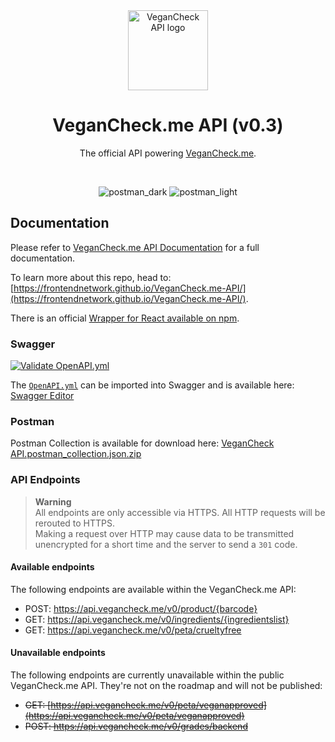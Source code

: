 <div align="center">
<img src="https://user-images.githubusercontent.com/4144601/221289921-b5437f01-7b5c-415a-afd5-d49b926a9217.svg" alt="VeganCheck API logo" width="128">

# VeganCheck.me API (v0.3)

The official API powering [VeganCheck.me](https://github.com/frontendnetwork/vegancheck.me).

<br />

![postman_dark](https://user-images.githubusercontent.com/4144601/232414583-466b133f-ef98-457b-a478-88f53e2e91cd.png#gh-dark-mode-only)
![postman_light](https://user-images.githubusercontent.com/4144601/232414600-76809abb-9ace-4801-8787-e116526da4e1.png#gh-light-mode-only)
</div>

## Documentation 

Please refer to [VeganCheck.me API Documentation](https://jokenetwork.de/vegancheck-api) for a full documentation.

To learn more about this repo, head to: [https://frontendnetwork.github.io/VeganCheck.me-API/](https://frontendnetwork.github.io/VeganCheck.me-API/).

There is an official [Wrapper for React available on npm](https://www.npmjs.com/package/@frontendnetwork/vegancheck).

### Swagger
[![Validate OpenAPI.yml](https://github.com/frontendnetwork/VeganCheck.me-API/actions/workflows/validate.yml/badge.svg)](https://github.com/JokeNetwork/VeganCheck.me-API/actions/workflows/validate.yml)

The [`OpenAPI.yml`](https://github.com/frontendnetwork/VeganCheck.me-API/blob/main/OpenAPI.yaml) can be imported into Swagger and is available here: [Swagger Editor](https://editor-next.swagger.io/?url=https://raw.githubusercontent.com/frontendnetwork/VeganCheck.me-API/main/OpenAPI.yaml)

### Postman

Postman Collection is available for download here: [VeganCheck API.postman_collection.json.zip](https://github.com/frontendnetwork/VeganCheck.me-API/files/11247406/VeganCheck.API.postman_collection.json.zip)

### API Endpoints

> **Warning** <br />
> All endpoints are only accessible via HTTPS. All HTTP requests will be rerouted to HTTPS.<br /> 
> Making a request over HTTP may cause data to be transmitted unencrypted for a short time and the server to send a `301` code.
    
#### Available endpoints
The following endpoints are available within the VeganCheck.me API:
- POST: <https://api.vegancheck.me/v0/product/{barcode}>
- GET: <https://api.vegancheck.me/v0/ingredients/{ingredientslist}>
- GET: <https://api.vegancheck.me/v0/peta/crueltyfree>

#### Unavailable endpoints
The following endpoints are currently unavailable within the public VeganCheck.me API. They're not on the roadmap and will not be published:
- <del>GET: [https://api.vegancheck.me/v0/peta/veganapproved](https://api.vegancheck.me/v0/peta/veganapproved)</del>
- <del>POST: <https://api.vegancheck.me/v0/grades/backend></del>
